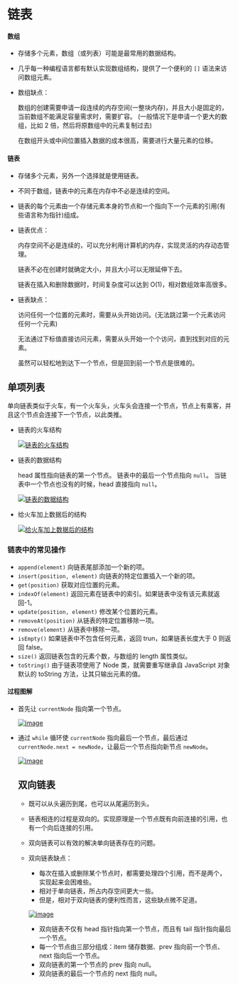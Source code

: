 # 链表

#### 数组

- 存储多个元素，数组（或列表）可能是最常用的数据结构。

- 几乎每一种编程语言都有默认实现数组结构，提供了一个便利的 `[]` 语法来访问数组元素。

- 数组缺点：

  数组的创建需要申请一段连续的内存空间(一整块内存)，并且大小是固定的，当前数组不能满足容量需求时，需要扩容。 (一般情况下是申请一个更大的数组，比如 2 倍，然后将原数组中的元素复制过去)

  在数组开头或中间位置插入数据的成本很高，需要进行大量元素的位移。

#### 链表

- 存储多个元素，另外一个选择就是使用链表。

- 不同于数组，链表中的元素在内存中不必是连续的空间。

- 链表的每个元素由一个存储元素本身的节点和一个指向下一个元素的引用(有些语言称为指针)组成。

- 链表优点：

  内存空间不必是连续的，可以充分利用计算机的内存，实现灵活的内存动态管理。

  链表不必在创建时就确定大小，并且大小可以无限延伸下去。

  链表在插入和删除数据时，时间复杂度可以达到 O(1)，相对数组效率高很多。

- 链表缺点：

  访问任何一个位置的元素时，需要从头开始访问。(无法跳过第一个元素访问任何一个元素)

  无法通过下标值直接访问元素，需要从头开始一个个访问，直到找到对应的元素。

  虽然可以轻松地到达下一个节点，但是回到前一个节点是很难的。

## 单项列表

单向链表类似于火车，有一个火车头，火车头会连接一个节点，节点上有乘客，并且这个节点会连接下一个节点，以此类推。

- 链表的火车结构

  [![链表的火车结构](https://camo.githubusercontent.com/94a87d696b54c3c2e8dd2c7461cf4de0c582eaae8613c5d8399511517e1332c4/68747470733a2f2f63646e2e6a7364656c6976722e6e65742f67682f58506f65742f696d6167652d686f7374696e67406d61737465722f4a6176615363726970742d2545362539352542302545362538442541452545372542422539332545362539452538342545342542382538452545372541452539372545362542332539352f696d6167652e323778746e336335327a77672e706e67)](https://camo.githubusercontent.com/94a87d696b54c3c2e8dd2c7461cf4de0c582eaae8613c5d8399511517e1332c4/68747470733a2f2f63646e2e6a7364656c6976722e6e65742f67682f58506f65742f696d6167652d686f7374696e67406d61737465722f4a6176615363726970742d2545362539352542302545362538442541452545372542422539332545362539452538342545342542382538452545372541452539372545362542332539352f696d6167652e323778746e336335327a77672e706e67)

- 链表的数据结构

  head 属性指向链表的第一个节点。
  链表中的最后一个节点指向 `null`。 当链表中一个节点也没有的时候，head 直接指向 `null`。

  [![链表的数据结构](https://camo.githubusercontent.com/cb80edbb70576fc4ec368cc82817af2fcedbee2d7d2c95fc0faabca1791cdc09/68747470733a2f2f63646e2e6a7364656c6976722e6e65742f67682f58506f65742f696d6167652d686f7374696e67406d61737465722f4a6176615363726970742d2545362539352542302545362538442541452545372542422539332545362539452538342545342542382538452545372541452539372545362542332539352f696d6167652e33376a3162793436613132302e706e67)](https://camo.githubusercontent.com/cb80edbb70576fc4ec368cc82817af2fcedbee2d7d2c95fc0faabca1791cdc09/68747470733a2f2f63646e2e6a7364656c6976722e6e65742f67682f58506f65742f696d6167652d686f7374696e67406d61737465722f4a6176615363726970742d2545362539352542302545362538442541452545372542422539332545362539452538342545342542382538452545372541452539372545362542332539352f696d6167652e33376a3162793436613132302e706e67)

- 给火车加上数据后的结构

  [![给火车加上数据后的结构](https://camo.githubusercontent.com/056ab81adb200c31e9e6a317baa2d049875834d13804b7cb841a42e829e82633/68747470733a2f2f63646e2e6a7364656c6976722e6e65742f67682f58506f65742f696d6167652d686f7374696e67406d61737465722f4a6176615363726970742d2545362539352542302545362538442541452545372542422539332545362539452538342545342542382538452545372541452539372545362542332539352f696d6167652e363634646a696965327438302e706e67)](https://camo.githubusercontent.com/056ab81adb200c31e9e6a317baa2d049875834d13804b7cb841a42e829e82633/68747470733a2f2f63646e2e6a7364656c6976722e6e65742f67682f58506f65742f696d6167652d686f7374696e67406d61737465722f4a6176615363726970742d2545362539352542302545362538442541452545372542422539332545362539452538342545342542382538452545372541452539372545362542332539352f696d6167652e363634646a696965327438302e706e67)

### 链表中的常见操作

- `append(element)` 向链表尾部添加一个新的项。
- `insert(position, element)` 向链表的特定位置插入一个新的项。
- `get(position)` 获取对应位置的元素。
- `indexOf(element)` 返回元素在链表中的索引。如果链表中没有该元素就返回-1。
- `update(position, element)` 修改某个位置的元素。
- `removeAt(position)` 从链表的特定位置移除一项。
- `remove(element)` 从链表中移除一项。
- `isEmpty()` 如果链表中不包含任何元素，返回 trun，如果链表长度大于 0 则返回 false。
- `size()` 返回链表包含的元素个数，与数组的 length 属性类似。
- `toString()` 由于链表项使用了 Node 类，就需要重写继承自 JavaScript 对象默认的 toString 方法，让其只输出元素的值。

#### 过程图解

- 首先让 `currentNode` 指向第一个节点。

  [![image](https://camo.githubusercontent.com/3e0b65c86f921507484e6b90fa7fac4180f2baabc376c9230500c7bfbd5d95ca/68747470733a2f2f63646e2e6a7364656c6976722e6e65742f67682f58506f65742f696d6167652d686f7374696e67406d61737465722f4a6176615363726970742d2545362539352542302545362538442541452545372542422539332545362539452538342545342542382538452545372541452539372545362542332539352f696d6167652e3569736b726466346e7534302e706e67)](https://camo.githubusercontent.com/3e0b65c86f921507484e6b90fa7fac4180f2baabc376c9230500c7bfbd5d95ca/68747470733a2f2f63646e2e6a7364656c6976722e6e65742f67682f58506f65742f696d6167652d686f7374696e67406d61737465722f4a6176615363726970742d2545362539352542302545362538442541452545372542422539332545362539452538342545342542382538452545372541452539372545362542332539352f696d6167652e3569736b726466346e7534302e706e67)

- 通过 `while` 循环使 `currentNode` 指向最后一个节点，最后通过 `currentNode.next = newNode`，让最后一个节点指向新节点 `newNode`。

  [![image](https://camo.githubusercontent.com/c2a46eef80970048eae3327cb1243d44d25737c10ad32574ca81945280837358/68747470733a2f2f63646e2e6a7364656c6976722e6e65742f67682f58506f65742f696d6167652d686f7374696e67406d61737465722f4a6176615363726970742d2545362539352542302545362538442541452545372542422539332545362539452538342545342542382538452545372541452539372545362542332539352f696d6167652e346d77336278356738306d302e706e67)](https://camo.githubusercontent.com/c2a46eef80970048eae3327cb1243d44d25737c10ad32574ca81945280837358/68747470733a2f2f63646e2e6a7364656c6976722e6e65742f67682f58506f65742f696d6167652d686f7374696e67406d61737465722f4a6176615363726970742d2545362539352542302545362538442541452545372542422539332545362539452538342545342542382538452545372541452539372545362542332539352f696d6167652e346d77336278356738306d302e706e67)

  
  
  ## 双向链表
  
  - 既可以从头遍历到尾，也可以从尾遍历到头。
  
  - 链表相连的过程是双向的。实现原理是一个节点既有向前连接的引用，也有一个向后连接的引用。
  
  - 双向链表可以有效的解决单向链表存在的问题。
  
  - 双向链表缺点：
  
    - 每次在插入或删除某个节点时，都需要处理四个引用，而不是两个，实现起来会困难些。
    - 相对于单向链表，所占内存空间更大一些。
    - 但是，相对于双向链表的便利性而言，这些缺点微不足道。
  
    [![image](https://camo.githubusercontent.com/a6e84b4bd6c3bac0eab8a993cfb73d93c3ea28b131e12303e08b9ce9cdf2b120/68747470733a2f2f63646e2e6a7364656c6976722e6e65742f67682f58506f65742f696d6167652d686f7374696e67406d61737465722f4a6176615363726970742d2545362539352542302545362538442541452545372542422539332545362539452538342545342542382538452545372541452539372545362542332539352f696d6167652e3378793736396839307632302e706e67)](https://camo.githubusercontent.com/a6e84b4bd6c3bac0eab8a993cfb73d93c3ea28b131e12303e08b9ce9cdf2b120/68747470733a2f2f63646e2e6a7364656c6976722e6e65742f67682f58506f65742f696d6167652d686f7374696e67406d61737465722f4a6176615363726970742d2545362539352542302545362538442541452545372542422539332545362539452538342545342542382538452545372541452539372545362542332539352f696d6167652e3378793736396839307632302e706e67)
  
    - 双向链表不仅有 head 指针指向第一个节点，而且有 tail 指针指向最后一个节点。
    - 每一个节点由三部分组成：item 储存数据、prev 指向前一个节点、next 指向后一个节点。
    - 双向链表的第一个节点的 prev 指向 null。
    - 双向链表的最后一个节点的 next 指向 null。
  
    
  
  